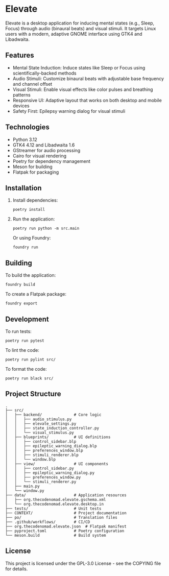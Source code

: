# Elevate

Elevate is a desktop application for inducing mental states (e.g., Sleep, Focus) through audio (binaural beats) and visual stimuli. It targets Linux users with a modern, adaptive GNOME interface using GTK4 and Libadwaita.

## Features

- Mental State Induction: Induce states like Sleep or Focus using scientifically-backed methods
- Audio Stimuli: Customize binaural beats with adjustable base frequency and channel offset
- Visual Stimuli: Enable visual effects like color pulses and breathing patterns
- Responsive UI: Adaptive layout that works on both desktop and mobile devices
- Safety First: Epilepsy warning dialog for visual stimuli

## Technologies

- Python 3.12
- GTK4 4.12 and Libadwaita 1.6
- GStreamer for audio processing
- Cairo for visual rendering
- Poetry for dependency management
- Meson for building
- Flatpak for packaging

## Installation

1. Install dependencies:
   ```
   poetry install
   ```

2. Run the application:
   ```
   poetry run python -m src.main
   ```

   Or using Foundry:
   ```
   foundry run
   ```

## Building

To build the application:
```
foundry build
```

To create a Flatpak package:
```
foundry export
```

## Development

To run tests:
```
poetry run pytest
```

To lint the code:
```
poetry run pylint src/
```

To format the code:
```
poetry run black src/
```

## Project Structure

```
.
├── src/
│   ├── backend/              # Core logic
│   │   ├── audio_stimulus.py
│   │   ├── elevate_settings.py
│   │   ├── state_induction_controller.py
│   │   └── visual_stimulus.py
│   ├── blueprints/           # UI definitions
│   │   ├── control_sidebar.blp
│   │   ├── epileptic_warning_dialog.blp
│   │   ├── preferences_window.blp
│   │   ├── stimuli_renderer.blp
│   │   └── window.blp
│   ├── view/                 # UI components
│   │   ├── control_sidebar.py
│   │   ├── epileptic_warning_dialog.py
│   │   ├── preferences_window.py
│   │   └── stimuli_renderer.py
│   ├── main.py
│   └── window.py
├── data/                     # Application resources
│   ├── org.thecodenomad.elevate.gschema.xml
│   └── org.thecodenomad.elevate.desktop.in
├── tests/                    # Unit tests
├── CONTEXT/                  # Project documentation
├── po/                       # Translation files
├── .github/workflows/        # CI/CD
├── org.thecodenomad.elevate.json  # Flatpak manifest
├── pyproject.toml            # Poetry configuration
└── meson.build               # Build system
```

## License

This project is licensed under the GPL-3.0 License - see the COPYING file for details.